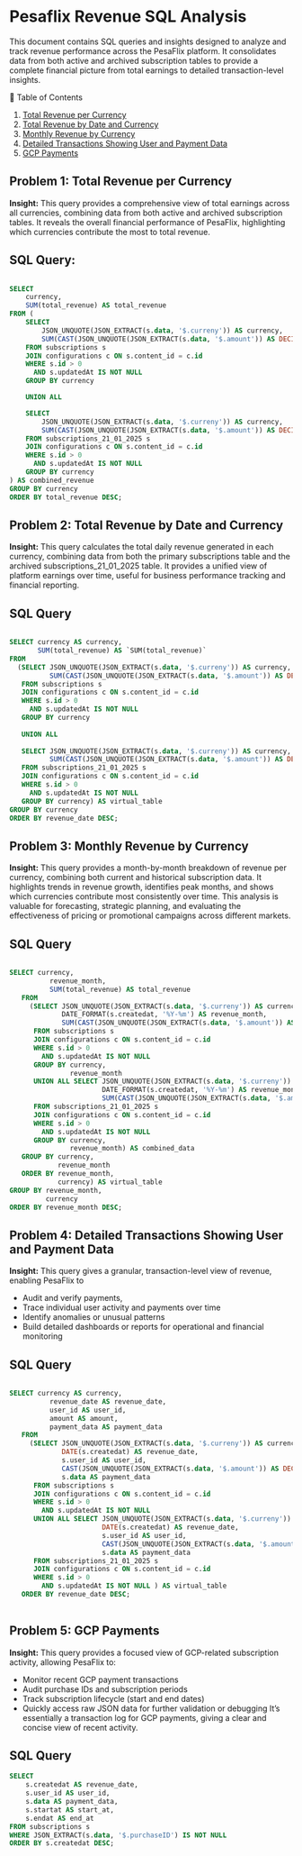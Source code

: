 # Pesaflix Revenue SQL Analysis

This document contains SQL queries and insights designed to analyze and track revenue performance across the PesaFlix platform.
It consolidates data from both active and archived subscription tables to provide a complete financial picture from total earnings to detailed transaction-level insights.

📑 Table of Contents

1. [Total Revenue per Currency](#total-revenue-per-currency)
2. [Total Revenue by Date and Currency](#total-revenue-by-date-and-currency)
3. [Monthly Revenue by Currency](#monthly-revenue-by-currency)
4. [Detailed Transactions Showing User and Payment Data](#detailed-transactions-showing-user-and-payment-data)
5. [GCP Payments](#gcp-payments)


## Problem 1: Total Revenue per Currency

**Insight:** This query provides a comprehensive view of total earnings across all currencies, combining data from both active and archived subscription tables.
It reveals the overall financial performance of PesaFlix, highlighting which currencies contribute the most to total revenue.

## SQL Query: 

```sql

SELECT 
    currency,
    SUM(total_revenue) AS total_revenue
FROM (
    SELECT 
        JSON_UNQUOTE(JSON_EXTRACT(s.data, '$.curreny')) AS currency,
        SUM(CAST(JSON_UNQUOTE(JSON_EXTRACT(s.data, '$.amount')) AS DECIMAL)) AS total_revenue
    FROM subscriptions s
    JOIN configurations c ON s.content_id = c.id
    WHERE s.id > 0
      AND s.updatedAt IS NOT NULL
    GROUP BY currency

    UNION ALL

    SELECT 
        JSON_UNQUOTE(JSON_EXTRACT(s.data, '$.curreny')) AS currency,
        SUM(CAST(JSON_UNQUOTE(JSON_EXTRACT(s.data, '$.amount')) AS DECIMAL)) AS total_revenue
    FROM subscriptions_21_01_2025 s
    JOIN configurations c ON s.content_id = c.id
    WHERE s.id > 0
      AND s.updatedAt IS NOT NULL
    GROUP BY currency
) AS combined_revenue
GROUP BY currency
ORDER BY total_revenue DESC;

```

## Problem 2: Total Revenue by Date and Currency

**Insight:** This query calculates the total daily revenue generated in each currency, combining data from both the primary subscriptions table and the archived subscriptions_21_01_2025 table. 
It provides a unified view of platform earnings over time, useful for business performance tracking and financial reporting.

## SQL Query 

```sql

SELECT currency AS currency,
       SUM(total_revenue) AS `SUM(total_revenue)`
FROM
  (SELECT JSON_UNQUOTE(JSON_EXTRACT(s.data, '$.curreny')) AS currency,
          SUM(CAST(JSON_UNQUOTE(JSON_EXTRACT(s.data, '$.amount')) AS DECIMAL)) AS total_revenue
   FROM subscriptions s
   JOIN configurations c ON s.content_id = c.id
   WHERE s.id > 0
     AND s.updatedAt IS NOT NULL
   GROUP BY currency
   
   UNION ALL
   
   SELECT JSON_UNQUOTE(JSON_EXTRACT(s.data, '$.curreny')) AS currency,
          SUM(CAST(JSON_UNQUOTE(JSON_EXTRACT(s.data, '$.amount')) AS DECIMAL)) AS total_revenue
   FROM subscriptions_21_01_2025 s
   JOIN configurations c ON s.content_id = c.id
   WHERE s.id > 0
     AND s.updatedAt IS NOT NULL
   GROUP BY currency) AS virtual_table
GROUP BY currency
ORDER BY revenue_date DESC; 

```

## Problem 3: Monthly Revenue by Currency

**Insight:** This query provides a month-by-month breakdown of revenue per currency, combining both current and historical subscription data.
It highlights trends in revenue growth, identifies peak months, and shows which currencies contribute most consistently over time.
This analysis is valuable for forecasting, strategic planning, and evaluating the effectiveness of pricing or promotional campaigns across different markets.


## SQL Query

```sql

SELECT currency,
          revenue_month,
          SUM(total_revenue) AS total_revenue
   FROM
     (SELECT JSON_UNQUOTE(JSON_EXTRACT(s.data, '$.curreny')) AS currency,
             DATE_FORMAT(s.createdat, '%Y-%m') AS revenue_month,
             SUM(CAST(JSON_UNQUOTE(JSON_EXTRACT(s.data, '$.amount')) AS DECIMAL)) AS total_revenue
      FROM subscriptions s
      JOIN configurations c ON s.content_id = c.id
      WHERE s.id > 0
        AND s.updatedAt IS NOT NULL
      GROUP BY currency,
               revenue_month
      UNION ALL SELECT JSON_UNQUOTE(JSON_EXTRACT(s.data, '$.curreny')) AS currency,
                       DATE_FORMAT(s.createdat, '%Y-%m') AS revenue_month,
                       SUM(CAST(JSON_UNQUOTE(JSON_EXTRACT(s.data, '$.amount')) AS DECIMAL)) AS total_revenue
      FROM subscriptions_21_01_2025 s
      JOIN configurations c ON s.content_id = c.id
      WHERE s.id > 0
        AND s.updatedAt IS NOT NULL
      GROUP BY currency,
               revenue_month) AS combined_data
   GROUP BY currency,
            revenue_month
   ORDER BY revenue_month,
            currency) AS virtual_table
GROUP BY revenue_month,
         currency
ORDER BY revenue_month DESC;

```

## Problem 4: Detailed Transactions Showing User and Payment Data

**Insight:** This query gives a granular, transaction-level view of revenue, enabling PesaFlix to
- Audit and verify payments, 
- Trace individual user activity and payments over time
- Identify anomalies or unusual patterns
- Build detailed dashboards or reports for operational and financial monitoring
  
## SQL Query

```sql

SELECT currency AS currency,
          revenue_date AS revenue_date,
          user_id AS user_id,
          amount AS amount,
          payment_data AS payment_data
   FROM
     (SELECT JSON_UNQUOTE(JSON_EXTRACT(s.data, '$.curreny')) AS currency,
             DATE(s.createdat) AS revenue_date,
             s.user_id AS user_id,
             CAST(JSON_UNQUOTE(JSON_EXTRACT(s.data, '$.amount')) AS DECIMAL) AS amount,
             s.data AS payment_data
      FROM subscriptions s
      JOIN configurations c ON s.content_id = c.id
      WHERE s.id > 0
        AND s.updatedAt IS NOT NULL
      UNION ALL SELECT JSON_UNQUOTE(JSON_EXTRACT(s.data, '$.curreny')) AS currency,
                       DATE(s.createdat) AS revenue_date,
                       s.user_id AS user_id,
                       CAST(JSON_UNQUOTE(JSON_EXTRACT(s.data, '$.amount')) AS DECIMAL) AS amount,
                       s.data AS payment_data
      FROM subscriptions_21_01_2025 s
      JOIN configurations c ON s.content_id = c.id
      WHERE s.id > 0
        AND s.updatedAt IS NOT NULL ) AS virtual_table
   ORDER BY revenue_date DESC; 
        
```

## Problem 5: GCP Payments

**Insight:** This query provides a focused view of GCP-related subscription activity, allowing PesaFlix to:
- Monitor recent GCP payment transactions
- Audit purchase IDs and subscription periods
- Track subscription lifecycle (start and end dates)
- Quickly access raw JSON data for further validation or debugging
It’s essentially a transaction log for GCP payments, giving a clear and concise view of recent activity.

## SQL Query

```sql
SELECT 
    s.createdat AS revenue_date,
    s.user_id AS user_id,
    s.data AS payment_data,
    s.startat AS start_at,
    s.endat AS end_at
FROM subscriptions s
WHERE JSON_EXTRACT(s.data, '$.purchaseID') IS NOT NULL
ORDER BY s.createdat DESC;

```
